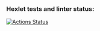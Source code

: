 ### Hexlet tests and linter status:
[![Actions Status](https://github.com/solomonya/js-oop-project-62/workflows/hexlet-check/badge.svg)](https://github.com/solomonya/js-oop-project-62/actions)